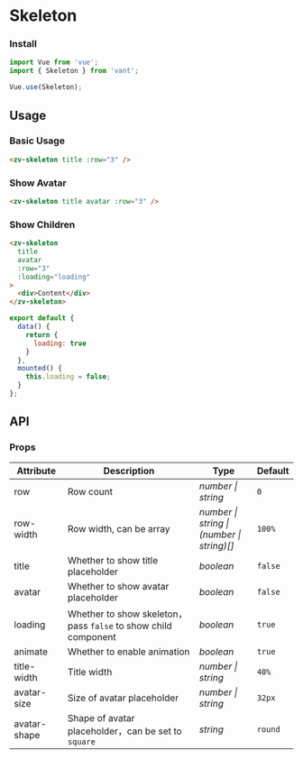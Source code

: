 # Skeleton

### Install

```js
import Vue from 'vue';
import { Skeleton } from 'vant';

Vue.use(Skeleton);
```

## Usage

### Basic Usage

```html
<zv-skeleton title :row="3" />
```

### Show Avatar

```html
<zv-skeleton title avatar :row="3" />
```

### Show Children

```html
<zv-skeleton
  title
  avatar
  :row="3"
  :loading="loading"
>
  <div>Content</div>
</zv-skeleton>
```

```js
export default {
  data() {
    return {
      loading: true
    }
  },
  mounted() {
    this.loading = false;
  }
};
```

## API

### Props

| Attribute | Description | Type | Default |
|------|------|------|------|
| row | Row count | *number \| string* | `0` |
| row-width | Row width, can be array | *number \| string \|<br>(number \| string)[]* | `100%` |
| title | Whether to show title placeholder | *boolean* | `false` |
| avatar | Whether to show avatar placeholder | *boolean* | `false` |
| loading | Whether to show skeleton，pass `false` to show child component | *boolean* | `true` |
| animate | Whether to enable animation | *boolean* | `true` |
| title-width | Title width | *number \| string* | `40%` |
| avatar-size | Size of avatar placeholder | *number \| string* | `32px` |
| avatar-shape | Shape of avatar placeholder，can be set to `square` | *string* | `round` |
